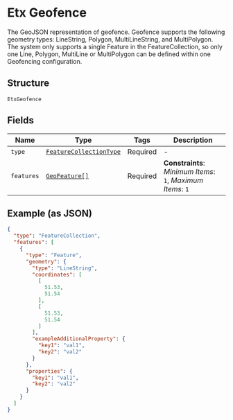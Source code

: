 
# Etx Geofence

The GeoJSON representation of geofence. Geofence supports the following geometry types: LineString, Polygon, MultiLineString, and MultiPolygon. The system only supports a single Feature in the FeatureCollection, so only one Line, Polygon, MultiLine or MultiPolygon can be defined within one Geofencing configuration.

## Structure

`EtxGeofence`

## Fields

| Name | Type | Tags | Description |
|  --- | --- | --- | --- |
| `type` | [`FeatureCollectionType`](../../doc/models/feature-collection-type.md) | Required | - |
| `features` | [`GeoFeature[]`](../../doc/models/geo-feature.md) | Required | **Constraints**: *Minimum Items*: `1`, *Maximum Items*: `1` |

## Example (as JSON)

```json
{
  "type": "FeatureCollection",
  "features": [
    {
      "type": "Feature",
      "geometry": {
        "type": "LineString",
        "coordinates": [
          [
            51.53,
            51.54
          ],
          [
            51.53,
            51.54
          ]
        ],
        "exampleAdditionalProperty": {
          "key1": "val1",
          "key2": "val2"
        }
      },
      "properties": {
        "key1": "val1",
        "key2": "val2"
      }
    }
  ]
}
```

